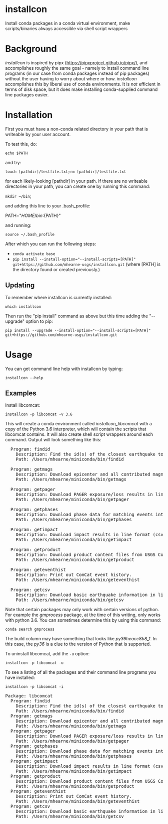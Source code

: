 # installcon
Install conda packages in a conda virtual environment, make scripts/binaries always accessible via shell script wrappers

# Background

*installcon* is inspired by pipx (https://pipxproject.github.io/pipx/), and accomplishes roughly
the same goal - namely to install command line programs (in our case from conda packages instead of pip packages) without the user having to worry about where or how. *installcon* accomplishes this by liberal use of conda environments. It is *not* efficient in terms of disk space, but it does make installing conda-supplied command line packages easier.

# Installation

First you must have a non-conda related directory in your path that is writeable by your user account.

To test this, do:

`echo $PATH`

and try:

`touch [pathdir]/testfile.txt;rm [pathdir]/testfile.txt`

for each likely-looking [pathdir] in your path. If there are no writeable directories in your path, 
you can create one by running this command:

`mkdir ~/bin`;

and adding this line to your .bash_profile:

PATH="$HOME/bin:${PATH}"

and running:

`source ~/.bash_profile`

After which you can run the following steps:

 - `conda activate base`
 - `pip install --install-option="--install-scripts=[PATH]" git+https://github.com/mhearne-usgs/installcon.git` (where [PATH] is the directory found or created previously.)

 ## Updating

 To remember where installcon is currently installed:

 `which installcon`

 Then run the "pip install" command as above but this time adding the "--upgrade" option to pip:

 `pip install --upgrade --install-option="--install-scripts=[PATH]" git+https://github.com/mhearne-usgs/installcon.git`

 # Usage

 You can get command line help with installcon by typing:

 `installcon --help`

 ## Examples
 
 Install libcomcat:

 `installcon -p libcomcat -v 3.6`

 This will create a conda environment called *installcon_libcomcat* with a copy of the Python 3.6 interpreter, which will contain the scripts that libcomcat contains. It will also create shell script wrappers around each command. Output will look something like this:

<pre>
  Program: findid
    Description: Find the id(s) of the closest earthquake to input parameters.
    Path: /Users/mhearne/miniconda/bin/findid

  Program: getmags
    Description: Download epicenter and all contributed magnitudes in line format (csv, tab, etc.).
    Path: /Users/mhearne/miniconda/bin/getmags

  Program: getpager
    Description: Download PAGER exposure/loss results in line format (csv, tab, etc.).
    Path: /Users/mhearne/miniconda/bin/getpager

  Program: getphases
    Description: Download phase data for matching events into CSV or Excel format.
    Path: /Users/mhearne/miniconda/bin/getphases

  Program: getimpact
    Description: Download impact results in line format (csv, tab, etc.).
    Path: /Users/mhearne/miniconda/bin/getimpact

  Program: getproduct
    Description: Download product content files from USGS ComCat.
    Path: /Users/mhearne/miniconda/bin/getproduct

  Program: geteventhist
    Description: Print out ComCat event history.
    Path: /Users/mhearne/miniconda/bin/geteventhist

  Program: getcsv
    Description: Download basic earthquake information in line format (csv, tab, etc.).
    Path: /Users/mhearne/miniconda/bin/getcsv
</pre>

Note that certain packages may only work with certain versions of python. For example the *gmprocess* package, at the time of this writing, only works with python 3.6. You can sometimes determine this by using this command:

`conda search gmprocess`

The build column may have something that looks like *py36heacc8b8_1*. In this case, the *py36* is a clue to the version of Python that is supported.

To uninstall libcomcat, add the `-u` option:

`installcon -p libcomcat -u`

To see a listing of all the packages and their command line programs you have installed:

`installcon -p libcomcat -i`

<pre>
Package: libcomcat
  Program: findid
    Description: Find the id(s) of the closest earthquake to input parameters.
    Path: /Users/mhearne/miniconda/bin/findid
  Program: getmags
    Description: Download epicenter and all contributed magnitudes in line format (csv, tab, etc.).
    Path: /Users/mhearne/miniconda/bin/getmags
  Program: getpager
    Description: Download PAGER exposure/loss results in line format (csv, tab, etc.).
    Path: /Users/mhearne/miniconda/bin/getpager
  Program: getphases
    Description: Download phase data for matching events into CSV or Excel format.
    Path: /Users/mhearne/miniconda/bin/getphases
  Program: getimpact
    Description: Download impact results in line format (csv, tab, etc.).
    Path: /Users/mhearne/miniconda/bin/getimpact
  Program: getproduct
    Description: Download product content files from USGS ComCat.
    Path: /Users/mhearne/miniconda/bin/getproduct
  Program: geteventhist
    Description: Print out ComCat event history.
    Path: /Users/mhearne/miniconda/bin/geteventhist
  Program: getcsv
    Description: Download basic earthquake information in line format (csv, tab, etc.).
    Path: /Users/mhearne/miniconda/bin/getcsv
</pre>